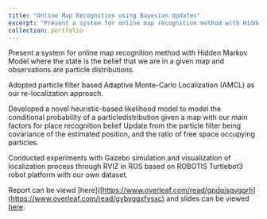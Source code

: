 ```yaml
---
title: "Online Map Recognition using Bayesian Updates"
excerpt: "Present a system for online map recognition method with Hidden Markov Modelwith novel heuristic-based likelihood model. Conducted experiments with Gazebo simulation and visualization of localization process through RVIZ "
collection: portfolio
---
```

Present a system for online map recognition method with Hidden Markov Model where the state is the belief that we are in a given map and observations are particle distributions.

Adopted particle filter based Adaptive Monte-Carlo Localization (AMCL) as our re-localization approach.

Developed a novel heuristic-based likelihood model to model the conditional probability of a particledistribution given a map with our main factors for place recognition belief Update from the particle filter being covariance of the estimated position, and the ratio of free space occupying particles.

Conducted experiments with Gazebo simulation and visualization of localization process through RVIZ in ROS based on ROBOTIS Turtlebot3 robot platform with our own dataset.


Report can be viewd [here]([https://www.overleaf.com/read/gpdqjsqvggrh](https://www.overleaf.com/read/gvbvggxfvsxc) and slides can be viewed [here](https://docs.google.com/presentation/d/1XK8ie3_NdOfbn96_KCTx3Zc9yU9yDQ0dhDGJp0T_Id0/edit?usp=sharing).
